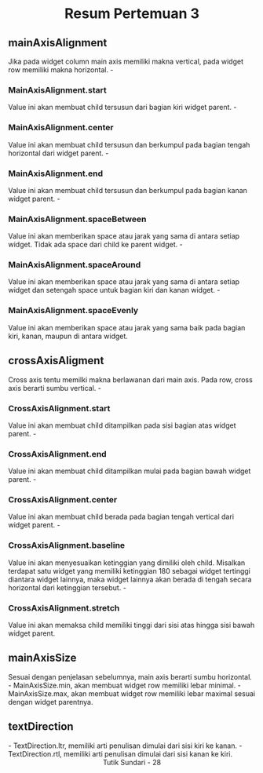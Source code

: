 
<center> <h1>Resum Pertemuan 3</h1></center>

<h2>mainAxisAlignment</h2>
Jika pada widget column main axis memiliki makna vertical, pada widget row memiliki makna horizontal.
- <h3>MainAxisAlignment.start</h3>
Value ini akan membuat child tersusun dari bagian kiri widget parent.
- <h3>MainAxisAlignment.center</h3> 
Value ini akan membuat child tersusun dan berkumpul pada bagian tengah horizontal dari widget parent.
- <h3>MainAxisAlignment.end</h3>
Value ini akan membuat child tersusun dan berkumpul pada bagian kanan widget parent.
- <h3>MainAxisAlignment.spaceBetween</h3>
Value ini akan memberikan space atau jarak yang sama di antara setiap widget. Tidak ada space dari child ke parent widget.
- <h3>MainAxisAlignment.spaceAround</h3>
Value ini akan memberikan space atau jarak yang sama di antara setiap widget dan setengah space untuk bagian kiri dan kanan widget.
- <h3>MainAxisAlignment.spaceEvenly</h3>
Value ini akan memberikan space atau jarak yang sama baik pada bagian kiri, kanan, maupun di antara widget.</br>

<h2>crossAxisAligment</h2>
Cross axis tentu memilki makna berlawanan dari main axis. Pada row, cross axis berarti sumbu vertical.
- <h3>CrossAxisAlignment.start</h3>
Value ini akan membuat child ditampilkan pada sisi bagian atas widget parent.
- <h3>CrossAxisAlignment.end</h3>
Value ini akan membuat child ditampilkan mulai pada bagian bawah widget parent.
- <h3>CrossAxisAlignment.center</h3>
Value ini akan membuat child berada pada bagian tengah vertical dari widget parent.
- <h3>CrossAxisAlignment.baseline</h3>
Value ini akan menyesuaikan ketinggian yang dimiliki oleh child. Misalkan terdapat satu widget yang memiliki ketinggian 180 sebagai widget tertinggi diantara widget lainnya, maka widget lainnya akan berada di tengah secara horizontal dari ketinggian tersebut.
- <h3>CrossAxisAlignment.stretch</h3>
Value ini akan memaksa child memiliki tinggi dari sisi atas hingga sisi bawah widget parent.</br>

<h2>mainAxisSize</h2>
Sesuai dengan penjelasan sebelumnya, main axis berarti sumbu horizontal.
    - MainAxisSize.min, akan membuat widget row memiliki lebar minimal.
    - MainAxisSize.max, akan membuat widget row memiliki lebar maximal sesuai dengan widget parentnya.</br>

<h2>textDirection</h2>
    - TextDirection.ltr, memiliki arti penulisan dimulai dari sisi kiri ke kanan.
    - TextDirection.rtl, memiliki arti penulisan dimulai dari sisi kanan ke kiri.</br>


<center>Tutik Sundari - 28</center>